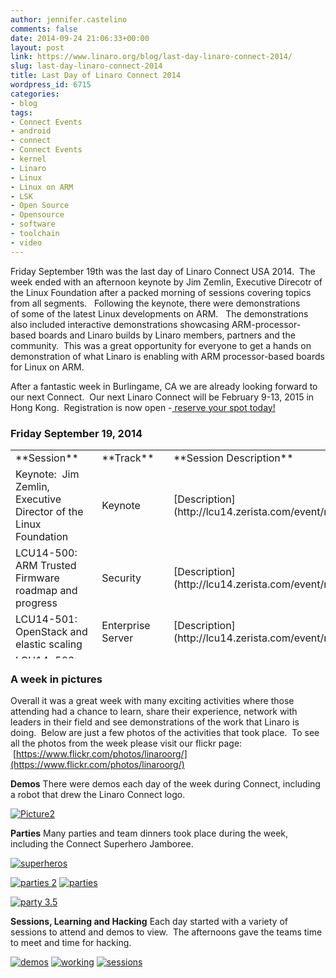```yaml
---
author: jennifer.castelino
comments: false
date: 2014-09-24 21:06:33+00:00
layout: post
link: https://www.linaro.org/blog/last-day-linaro-connect-2014/
slug: last-day-linaro-connect-2014
title: Last Day of Linaro Connect 2014
wordpress_id: 6715
categories:
- blog
tags:
- Connect Events
- android
- connect
- Connect Events
- kernel
- Linaro
- Linux
- Linux on ARM
- LSK
- Open Source
- Opensource
- software
- toolchain
- video
---
```


Friday September 19th was the last day of Linaro Connect USA 2014.  The week ended with an afternoon keynote by Jim Zemlin, Executive Direcotr of the Linux Foundation after a packed morning of sessions covering topics from all segments.   Following the keynote, there were demonstrations of some of the latest Linux developments on ARM.   The demonstrations also included interactive demonstrations showcasing ARM-processor-based boards and Linaro builds by Linaro members, partners and the community.  This was a great opportunity for everyone to get a hands on demonstration of what Linaro is enabling with ARM processor-based boards for Linux on ARM.  

After a fantastic week in Burlingame, CA we are already looking forward to our next Connect.  Our next Linaro Connect will be February 9-13, 2015 in Hong Kong.  Registration is now open -[ reserve your spot today!](http://connect.linaro.org/hkg15/)


### **Friday September 19, 2014**


<table width="1114" style="height: 334px;" >
<tbody >
<tr >

<td width="35%" >**Session**
</td>

<td >**Track**
</td>

<td >**Session Description**
</td>

<td >**YouTube Video**
</td>

<td >**Presentation**
</td>

<td >**Video (Linaro Server)**
</td>
</tr>
<tr >

<td >Keynote:  Jim Zemlin, Executive Director of the Linux Foundation
</td>

<td >Keynote
</td>

<td >[Description](http://lcu14.zerista.com/event/member/137800)
</td>

<td >[Video](https://www.youtube.com/watch?v=-ylsAYzEcpo)
</td>

<td >Not Available 
</td>

<td >[Video](http://people.linaro.org/linaro-connect/lcu14/videos/09-19-Friday/Jim%20Zemlin%20-%20Linux%20Foundation.mp4)
</td>
</tr>
<tr >

<td >LCU14-500: ARM Trusted Firmware roadmap and progress
</td>

<td >Security
</td>

<td >[Description](http://lcu14.zerista.com/event/member/137787)
</td>

<td >[Video](https://www.youtube.com/watch?v=je0_-yYgKdc&list=UUIVqQKxCyQLJS6xvSmfndLA)
</td>

<td >[Link to Presentation](http://www.slideshare.net/linaroorg/lcu14-500-arm-trusted-firmware)
</td>

<td >[Video](http://people.linaro.org/linaro-connect/lcu14/videos/09-19-Friday/LCU14-500-%20ARM%20Trusted%20Firmware%20roadmap%20and%20progress.mp4)
</td>
</tr>
<tr >

<td >LCU14-501: OpenStack and elastic scaling
</td>

<td >Enterprise Server
</td>

<td >[Description](http://lcu14.zerista.com/event/member/137788)
</td>

<td >[Video](https://www.youtube.com/watch?v=sb7pXg5LugA&list=UUIVqQKxCyQLJS6xvSmfndLA)
</td>

<td >Available soon
</td>

<td >[Video](http://people.linaro.org/linaro-connect/lcu14/videos/09-19-Friday/LCU14-501-%20OpenStack%20and%20elastic%20scaling.mp4)
</td>
</tr>
<tr >

<td >LCU14-502: Android User-Space Tests: Multimedia codec tests, Status and Open Discussions
</td>

<td >Android
</td>

<td >[Description](http://lcu14.zerista.com/event/member/137789)
</td>

<td >[Video](https://www.youtube.com/watch?v=xNr6xsvnNVA&list=UUIVqQKxCyQLJS6xvSmfndLA)
</td>

<td >[Link to Presentation](http://www.slideshare.net/linaroorg/lcu14-502-androiduserspacetests)
</td>

<td >[Video](http://people.linaro.org/linaro-connect/lcu14/videos/09-19-Friday/LCU14-502-%20Android%20User-Space%20Tests-%20Multimedia%20codec%20tests%252C%20Status%20and%20Open%20Discussions.mp4)
</td>
</tr>
<tr >

<td >LCU14-503: What To Do About ADF?
</td>

<td >Linux Kernel
</td>

<td >[Description](http://lcu14.zerista.com/event/member/137790)
</td>

<td >[Video](https://www.youtube.com/watch?v=umnEXIBULnQ&list=UUIVqQKxCyQLJS6xvSmfndLA)
</td>

<td >[Link to Presentation](http://www.slideshare.net/linaroorg/lcu14-503-what-to-do-about-adf)
</td>

<td >[Video](http://people.linaro.org/linaro-connect/lcu14/videos/09-19-Friday/LCU14-503-%20What%20To%20Do%20About%20ADF%3f.mp4)
</td>
</tr>
<tr >

<td >LCU14-504: Taming ARMv8 NEON: from theory to benchmark results
</td>

<td >Android
</td>

<td >[Description](http://lcu14.zerista.com/event/member/137791)
</td>

<td >[Video](https://www.youtube.com/watch?v=ixuDntaSnHI&list=UUIVqQKxCyQLJS6xvSmfndLA)
</td>

<td >Available soon
</td>

<td >[Video](http://people.linaro.org/linaro-connect/lcu14/videos/09-19-Friday/LCU14-504-%20Taming%20ARMv8%20NEON-%20from%20theory%20to%20benchmark%20results.mp4)
</td>
</tr>
<tr >

<td >LCU14-505: ACPI upstreaming and patch review
</td>

<td >Enterprise Server
</td>

<td >[Description](http://lcu14.zerista.com/event/member/137792)
</td>

<td >[Video](https://www.youtube.com/watch?v=IsjL8-4-L5w&list=UUIVqQKxCyQLJS6xvSmfndLA)
</td>

<td >Available soon
</td>

<td >[Video](http://people.linaro.org/linaro-connect/lcu14/videos/09-19-Friday/LCU14-505-%20ACPI%20upstreaming%20and%20patch%20review.mp4)
</td>
</tr>
<tr >

<td >LCU14-506: KVM Development Status
</td>

<td >Virtualization
</td>

<td >[Description](http://lcu14.zerista.com/event/member/137793)
</td>

<td >[Video](https://www.youtube.com/watch?v=XGQrMaUW5Yo&list=UUIVqQKxCyQLJS6xvSmfndLA)
</td>

<td >[Link to Presentation](http://www.slideshare.net/linaroorg/lcu14-506-kvm-development-status)
</td>

<td >[Video](http://people.linaro.org/linaro-connect/lcu14/videos/09-19-Friday/LCU14-506-%20KVM%20Development%20Status.mp4)
</td>
</tr>
<tr >

<td >LCU14-508 BOF: OpenEmbedded
</td>

<td >BoF
</td>

<td >[Description](http://lcu14.zerista.com/event/member/137796)
</td>

<td >[Video](https://www.youtube.com/watch?v=vrLrIGkyAEk&list=UUIVqQKxCyQLJS6xvSmfndLA)
</td>

<td >Available soon
</td>

<td >[Video](http://people.linaro.org/linaro-connect/lcu14/videos/09-19-Friday/LCU14-508%20BOF-%20OpenEmbedded.mp4)
</td>
</tr>
<tr >

<td >LCU14-511: LSK overview and status update
</td>

<td >LSK
</td>

<td >[Description](http://lcu14.zerista.com/event/member/137799)
</td>

<td >[Video](https://www.youtube.com/watch?v=PwbpAz12L9k&list=UUIVqQKxCyQLJS6xvSmfndLA)
</td>

<td >[Link to Presentation](http://www.slideshare.net/linaroorg/lcu14-511-lsk-update-and-overview)
</td>

<td >[Video](http://people.linaro.org/linaro-connect/lcu14/videos/09-19-Friday/LCU14-511-%20LSK%20overview%20and%20status%20update.mp4)
</td>
</tr>
<tr >

<td >
</td>

<td >
</td>

<td >
</td>

<td >
</td>

<td >
</td>

<td >
</td>
</tr>
</tbody>
</table>


### A week in pictures


Overall it was a great week with many exciting activities where those attending had a chance to learn, share their experience, network with leaders in their field and see demonstrations of the work that Linaro is doing.  Below are just a few photos of the activities that took place.  To see all the photos from the week please visit our flickr page:  [https://www.flickr.com/photos/linaroorg/](https://www.flickr.com/photos/linaroorg/)

**Demos**
There were demos each day of the week during Connect, including a robot that drew the Linaro Connect logo.

[![Picture2](http://www.linaro.org/wp-content/uploads/2014/09/Picture2.png)](http://www.linaro.org/wp-content/uploads/2014/09/Picture2.png)












**Parties**
Many parties and team dinners took place during the week, including the Connect Superhero Jamboree.

[![superheros](http://www.linaro.org/wp-content/uploads/2014/09/superheros.png)](http://www.linaro.org/wp-content/uploads/2014/09/superheros.png)













[![parties 2](http://www.linaro.org/wp-content/uploads/2014/09/parties-2-1024x1024.jpg)](http://www.linaro.org/wp-content/uploads/2014/09/parties-2.jpg) [![parties](http://www.linaro.org/wp-content/uploads/2014/09/parties.jpg)](http://www.linaro.org/wp-content/uploads/2014/09/parties.jpg)

[![party 3.5](http://www.linaro.org/wp-content/uploads/2014/09/party-3.5-1024x1024.jpg)](http://www.linaro.org/wp-content/uploads/2014/09/party-3.5.jpg)

















**Sessions, Learning and Hacking**
Each day started with a variety of sessions to attend and demos to view.  The afternoons gave the teams time to meet and time for hacking.

[![demos](http://www.linaro.org/wp-content/uploads/2014/09/demos-1024x1024.jpg)](http://www.linaro.org/wp-content/uploads/2014/09/demos.jpg) [![working](http://www.linaro.org/wp-content/uploads/2014/09/working-1024x1024.jpg)](http://www.linaro.org/wp-content/uploads/2014/09/working.jpg) [![sessions](http://www.linaro.org/wp-content/uploads/2014/09/sessions-1024x1024.jpg)](http://www.linaro.org/wp-content/uploads/2014/09/sessions.jpg)
